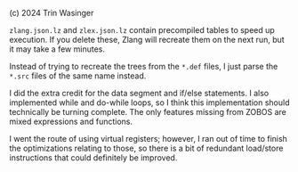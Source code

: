 (c) 2024 Trin Wasinger

`zlang.json.lz` and `zlex.json.lz` contain precompiled tables to speed up execution. If you delete these, Zlang will recreate them on the next run, but it may take a few minutes.

Instead of trying to recreate the trees from the `*.def` files, I just parse the `*.src` files of the same name instead.

I did the extra credit for the data segment and if/else statements. I also implemented while and do-while loops, so I think this implementation should technically be turning complete. The only features missing from ZOBOS are mixed expressions and functions.

I went the route of using virtual registers; however, I ran out of time to finish the optimizations relating to those, so there is a bit of redundant load/store instructions that could definitely be improved.